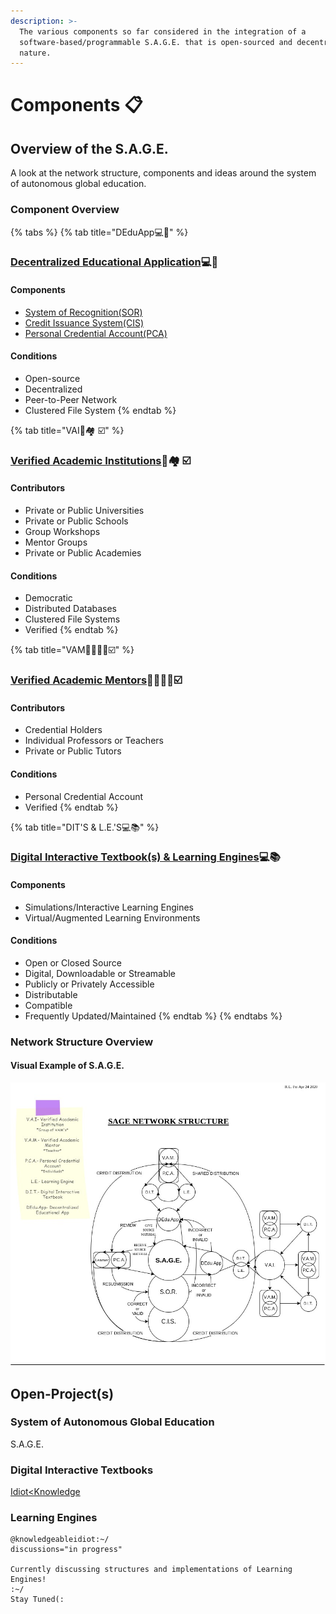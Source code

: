 ```yaml
---
description: >-
  The various components so far considered in the integration of a
  software-based/programmable S.A.G.E. that is open-sourced and decentralized in
  nature.
---
```


# Components 📋

## Overview of the S.A.G.E.

 A look at the network structure, components and ideas around the system of autonomous global education. 

### Component Overview

{% tabs %}
{% tab title="DEduApp💻📔" %}
### [Decentralized Educational Application](edu.dapp/)💻📔

#### Components

* [System of Recognition\(SOR\) ](edu.dapp/sor/)
* [Credit Issuance System\(CIS\) ](edu.dapp/cis/)
* [Personal Credential Account\(PCA\)](edu.dapp/pca/)

#### Conditions

* Open-source
* Decentralized
* Peer-to-Peer Network
* Clustered File System
{% endtab %}

{% tab title="VAI🏫🏘️ ☑️" %}
### [Verified Academic Institutions](vai.md)🏫🏘️ ☑️

#### Contributors

* Private or Public Universities
* Private or Public Schools
* Group Workshops
* Mentor Groups
* Private or Public Academies

#### Conditions

* Democratic
* Distributed Databases
* Clustered File Systems
* Verified
{% endtab %}

{% tab title="VAM👩‍🏫👨‍🏫☑️" %}
### [Verified Academic Mentors](vam.md)👩‍🏫👨‍🏫☑️

#### Contributors

* Credential Holders
* Individual Professors or Teachers 
* Private or Public Tutors

#### Conditions

* Personal Credential Account
* Verified
{% endtab %}

{% tab title="DIT\'S & L.E.\'S💻📚" %}
### [Digital Interactive Textbook\(s\) & Learning Engines](dit.md)💻📚

#### Components

* Simulations/Interactive Learning Engines
* Virtual/Augmented Learning Environments

#### Conditions

* Open or Closed Source
* Digital, Downloadable or Streamable
* Publicly or Privately Accessible
* Distributable
* Compatible
* Frequently Updated/Maintained
{% endtab %}
{% endtabs %}

### Network Structure Overview

#### Visual Example of S.A.G.E.

![Overview of the SAGE&apos;s Network Structure](../../.gitbook/assets/sage_network_structure_overview.png)

## Open-Project\(s\)

### System of Autonomous Global Education

S.A.G.E.

### Digital Interactive Textbooks

[Idiot&lt;Knowledge](https://idiotknowledge.com)

### Learning Engines

```text
@knowledgeableidiot:~/
discussions="in progress"

Currently discussing structures and implementations of Learning Engines!
:~/
Stay Tuned(:
```


